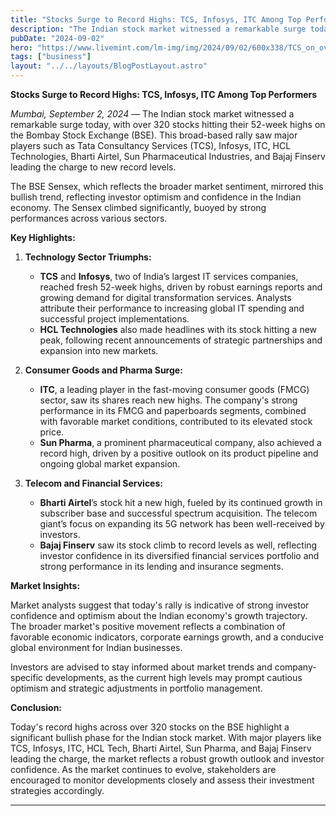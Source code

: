 ```yaml
---
title: "Stocks Surge to Record Highs: TCS, Infosys, ITC Among Top Performers"
description: "The Indian stock market witnessed a remarkable surge today, with over 320 stocks hitting their 52-week highs on the Bombay Stock Exchange (BSE)."
pubDate: "2024-09-02"
hero: "https://www.livemint.com/lm-img/img/2024/09/02/600x338/TCS_on_overseas_payments_for_investments_1695628348453_1725267621819.jpg"
tags: ["business"]
layout: "../../layouts/BlogPostLayout.astro"
---
```

**Stocks Surge to Record Highs: TCS, Infosys, ITC Among Top Performers**

*Mumbai, September 2, 2024* — The Indian stock market witnessed a remarkable surge today, with over 320 stocks hitting their 52-week highs on the Bombay Stock Exchange (BSE). This broad-based rally saw major players such as Tata Consultancy Services (TCS), Infosys, ITC, HCL Technologies, Bharti Airtel, Sun Pharmaceutical Industries, and Bajaj Finserv leading the charge to new record levels.

The BSE Sensex, which reflects the broader market sentiment, mirrored this bullish trend, reflecting investor optimism and confidence in the Indian economy. The Sensex climbed significantly, buoyed by strong performances across various sectors.

**Key Highlights:**

1. **Technology Sector Triumphs:** 
   - **TCS** and **Infosys**, two of India’s largest IT services companies, reached fresh 52-week highs, driven by robust earnings reports and growing demand for digital transformation services. Analysts attribute their performance to increasing global IT spending and successful project implementations.
   - **HCL Technologies** also made headlines with its stock hitting a new peak, following recent announcements of strategic partnerships and expansion into new markets.

2. **Consumer Goods and Pharma Surge:**
   - **ITC**, a leading player in the fast-moving consumer goods (FMCG) sector, saw its shares reach new highs. The company's strong performance in its FMCG and paperboards segments, combined with favorable market conditions, contributed to its elevated stock price.
   - **Sun Pharma**, a prominent pharmaceutical company, also achieved a record high, driven by a positive outlook on its product pipeline and ongoing global market expansion.

3. **Telecom and Financial Services:**
   - **Bharti Airtel**’s stock hit a new high, fueled by its continued growth in subscriber base and successful spectrum acquisition. The telecom giant’s focus on expanding its 5G network has been well-received by investors.
   - **Bajaj Finserv** saw its stock climb to record levels as well, reflecting investor confidence in its diversified financial services portfolio and strong performance in its lending and insurance segments.

**Market Insights:**

Market analysts suggest that today's rally is indicative of strong investor confidence and optimism about the Indian economy's growth trajectory. The broader market's positive movement reflects a combination of favorable economic indicators, corporate earnings growth, and a conducive global environment for Indian businesses.

Investors are advised to stay informed about market trends and company-specific developments, as the current high levels may prompt cautious optimism and strategic adjustments in portfolio management.

**Conclusion:**

Today's record highs across over 320 stocks on the BSE highlight a significant bullish phase for the Indian stock market. With major players like TCS, Infosys, ITC, HCL Tech, Bharti Airtel, Sun Pharma, and Bajaj Finserv leading the charge, the market reflects a robust growth outlook and investor confidence. As the market continues to evolve, stakeholders are encouraged to monitor developments closely and assess their investment strategies accordingly.

---